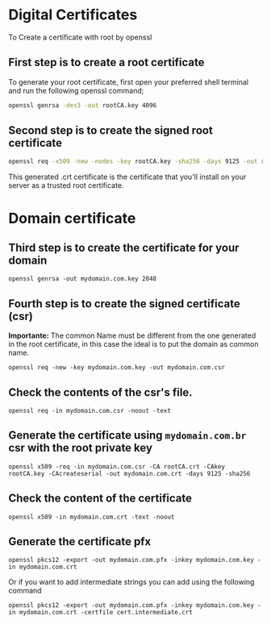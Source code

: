 # Digital Certificates
To Create a certificate with root by openssl

## First step is to create a root certificate

To generate your root certificate, first open your preferred shell terminal and run the following openssl command;

```bash
openssl genrsa -des3 -out rootCA.key 4096
```

## Second step is to create the signed root certificate

```bash
openssl req -x509 -new -nodes -key rootCA.key -sha256 -days 9125 -out rootCA.crt
```

This generated .crt certificate is the certificate that you'll install on your server as a trusted root certificate.

# Domain certificate

## Third step is to create the certificate for your domain

```
openssl genrsa -out mydomain.com.key 2048
```

## Fourth step is to create the signed certificate  (csr)

**Importante:** The common Name must be different from the one generated in the root certificate, in this case the ideal is to put the domain as common name.

```
openssl req -new -key mydomain.com.key -out mydomain.com.csr
```

## Check the contents of the csr's file.

```
openssl req -in mydomain.com.csr -noout -text
```

## Generate the certificate using `mydomain.com.br` csr with the root private key

```
openssl x509 -req -in mydomain.com.csr -CA rootCA.crt -CAkey rootCA.key -CAcreateserial -out mydomain.com.crt -days 9125 -sha256
```

## Check the content of the certificate

```
openssl x509 -in mydomain.com.crt -text -noout
```

## Generate the certificate pfx

```
openssl pkcs12 -export -out mydomain.com.pfx -inkey mydomain.com.key -in mydomain.com.crt
```
Or if you want to add intermediate strings you can add using the following command
```
openssl pkcs12 -export -out mydomain.com.pfx -inkey mydomain.com.key -in mydomain.com.crt -certfile cert.intermediate.crt
```
